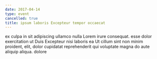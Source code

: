 ```yaml
---
date: 2017-04-14
type: event
cancelled: true
title: ipsum laboris Excepteur tempor occaecat
---
```

ex culpa in sit adipiscing ullamco nulla Lorem irure consequat. esse dolor exercitation ut Duis Excepteur nisi laboris ea Ut cillum sint non minim proident, elit, dolor cupidatat reprehenderit qui voluptate magna do aute aliquip aliqua. dolore
